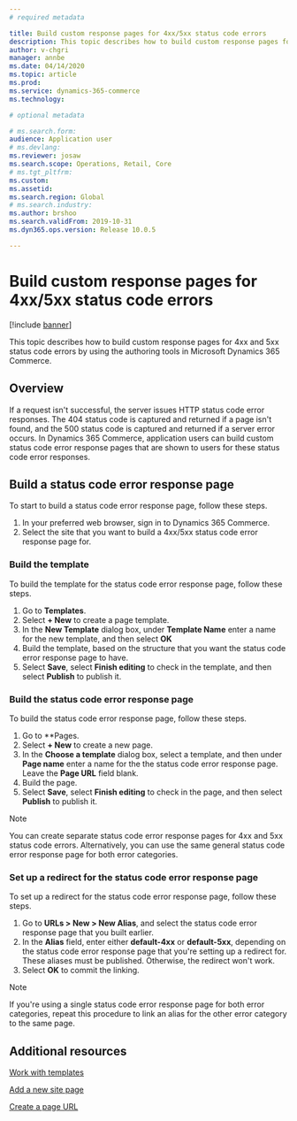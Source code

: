 ```yaml
---
# required metadata

title: Build custom response pages for 4xx/5xx status code errors
description: This topic describes how to build custom response pages for 4xx and 5xx status code errors by using the authoring tools in Microsoft Dynamics 365 Commerce.
author: v-chgri
manager: annbe
ms.date: 04/14/2020
ms.topic: article
ms.prod: 
ms.service: dynamics-365-commerce
ms.technology: 

# optional metadata

# ms.search.form: 
audience: Application user
# ms.devlang: 
ms.reviewer: josaw
ms.search.scope: Operations, Retail, Core
# ms.tgt_pltfrm: 
ms.custom: 
ms.assetid: 
ms.search.region: Global
# ms.search.industry: 
ms.author: brshoo
ms.search.validFrom: 2019-10-31
ms.dyn365.ops.version: Release 10.0.5

---
```


# Build custom response pages for 4xx/5xx status code errors


[!include [banner](includes/banner.md)]

This topic describes how to build custom response pages for 4xx and 5xx status code errors by using the authoring tools in Microsoft Dynamics 365 Commerce.

## Overview

If a request isn't successful, the server issues HTTP status code error responses. The 404 status code is captured and returned if a page isn't found, and the 500 status code is captured and returned if a server error occurs. In Dynamics 365 Commerce, application users can build custom status code error response pages that are shown to users for these status code error responses.

## Build a status code error response page

To start to build a status code error response page, follow these steps.

1. In your preferred web browser, sign in to Dynamics 365 Commerce. 
1. Select the site that you want to build a 4xx/5xx status code error response page for.

### Build the template

To build the template for the status code error response page, follow these steps.

1. Go to **Templates**.
1. Select **+ New** to create a page template.
1. In the **New Template** dialog box, under **Template Name** enter a name for the new template, and then select **OK**
1. Build the template, based on the structure that you want the status code error response page to have.
1. Select **Save**, select **Finish editing** to check in the template, and then select **Publish** to publish it. 

### Build the status code error response page

To build the status code error response page, follow these steps.

1. Go to **Pages.
1. Select **+ New** to create a new page.
1. In the **Choose a template** dialog box, select a template, and then under **Page name** enter a name for the the status code error response page. Leave the **Page URL** field blank.
1. Build the page.
1. Select **Save**, select **Finish editing** to check in the page, and then select **Publish** to publish it.

> [!NOTE]
> You can create separate status code error response pages for 4xx and 5xx status code errors. Alternatively, you can use the same general status code error response page for both error categories.

### Set up a redirect for the status code error response page

To set up a redirect for the status code error response page, follow these steps.

1. Go to **URLs \> New \> New Alias**, and select the status code error response page that you built earlier.
1. In the **Alias** field, enter either **default-4xx** or **default-5xx**, depending on the status code error response page that you're setting up a redirect for. These aliases must be published. Otherwise, the redirect won't work.
1. Select **OK** to commit the linking.

> [!NOTE]
> If you're using a single status code error response page for both error categories, repeat this procedure to link an alias for the other error category to the same page.

## Additional resources

[Work with templates](work-with-templates.md)

[Add a new site page](add-new-page.md)

[Create a page URL](create-page-url.md)
